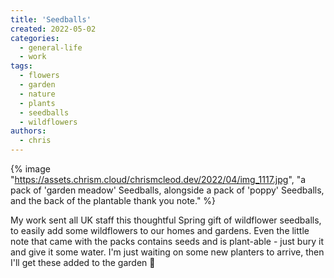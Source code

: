 ```yaml
---
title: 'Seedballs'
created: 2022-05-02
categories:
  - general-life
  - work
tags:
  - flowers
  - garden
  - nature
  - plants
  - seedballs
  - wildflowers
authors:
  - chris
---
```


{% image "https://assets.chrism.cloud/chrismcleod.dev/2022/04/img_1117.jpg", "a pack of 'garden meadow' Seedballs, alongside a pack of 'poppy' Seedballs, and the back of the plantable thank you note." %}

My work sent all UK staff this thoughtful Spring gift of wildflower seedballs, to easily add some wildflowers to our homes and gardens. Even the little note that came with the packs contains seeds and is plant-able - just bury it and give it some water. I'm just waiting on some new planters to arrive, then I'll get these added to the garden 🌼
